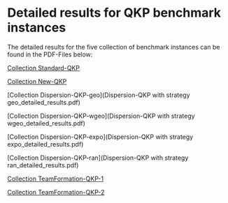 # Detailed results for QKP benchmark instances

The detailed results for the five collection of benchmark instances can be 
found in the PDF-Files below:

[Collection Standard-QKP](Standard-QKP_detailed_results.pdf)

[Collection New-QKP](New-QKP_detailed_results.pdf)

[Collection Dispersion-QKP-geo](Dispersion-QKP with strategy geo_detailed_results.pdf)

[Collection Dispersion-QKP-wgeo](Dispersion-QKP with strategy wgeo_detailed_results.pdf)

[Collection Dispersion-QKP-expo](Dispersion-QKP with strategy expo_detailed_results.pdf)

[Collection Dispersion-QKP-ran](Dispersion-QKP with strategy ran_detailed_results.pdf)

[Collection TeamFormation-QKP-1](TeamFormation-QKP-1_detailed_results.pdf)

[Collection TeamFormation-QKP-2](TeamFormation-QKP-2_detailed_results.pdf)
